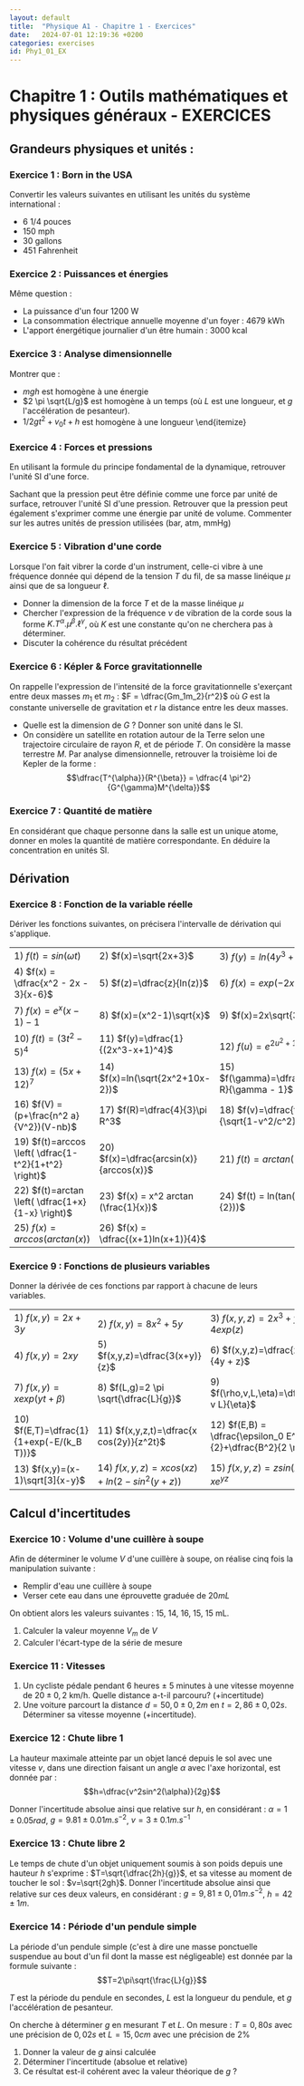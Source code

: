 ```yaml
---
layout: default
title:  "Physique A1 - Chapitre 1 - Exercices"
date:   2024-07-01 12:19:36 +0200
categories: exercises
id: Phy1_01_EX
---
```


# Chapitre 1 : Outils mathématiques et physiques généraux - EXERCICES

## Grandeurs physiques et unités : 

### Exercice 1 : Born in the USA

Convertir les valeurs suivantes en utilisant les unités du système international : 
- 6 1/4 pouces
- 150 mph
- 30 gallons
- 451 Fahrenheit

### Exercice 2 : Puissances et énergies

Même question : 

- La puissance d'un four 1200 W
- La consommation électrique annuelle moyenne d'un foyer : 4679 kWh
- L'apport énergétique journalier d'un être humain : 3000 kcal

### Exercice 3 : Analyse dimensionnelle

Montrer que : 
- $mgh$ est homogène à une énergie
- $2 \pi \sqrt{L/g}$ est homogène à un temps (où $L$ est une longueur, et $g$ l'accélération de pesanteur).
- $1/2 g t ^2 +v_0 t + h$ est homogène à une longueur
\end{itemize}


### Exercice 4 : Forces et pressions

En utilisant la formule du principe fondamental de la dynamique, retrouver l'unité SI d'une force. 

Sachant que la pression peut être définie comme une force par unité de surface, retrouver l'unité SI d'une pression. 
Retrouver que la pression peut également s'exprimer comme une énergie par unité de volume. Commenter sur les autres unités de pression utilisées (bar, atm, mmHg)

### Exercice 5 : Vibration d'une corde

Lorsque l'on fait vibrer la corde d'un instrument, celle-ci vibre à une fréquence donnée qui dépend de la tension $T$ du fil, de sa masse linéique $\mu$ ainsi que de sa longueur $\ell$.
- Donner la dimension de la force $T$ et de la masse linéique $\mu$
- Chercher l'expression de la fréquence $\nu$ de vibration de la corde sous la forme $K.T^{\alpha}.\mu^{\beta}.\ell^{\gamma}$, où $K$ est une constante qu'on ne cherchera pas à déterminer.
- Discuter la cohérence du résultat précédent

### Exercice 6 : Képler \& Force gravitationnelle

On rappelle l'expression de l'intensité de la force gravitationnelle s'exerçant entre deux masses $m_1$ et $m_2$ : $F = \dfrac{Gm_1m_2}{r^2}$ où $G$ est la constante universelle de gravitation et $r$ la distance entre les deux masses.
- Quelle est la dimension de $G$ ? Donner son unité dans le SI. 
- On considère un satellite en rotation autour de la Terre selon une trajectoire circulaire de rayon $R$, et de période $T$. On considère la masse terrestre $M$. Par analyse dimensionnelle, retrouver la troisième loi de Kepler de la forme : 
$$\dfrac{T^{\alpha}}{R^{\beta}} = \dfrac{4 \pi^2}{G^{\gamma}M^{\delta}}$$

### Exercice 7 : Quantité de matière

En considérant que chaque personne dans la salle est un unique atome, donner en moles la quantité de matière correspondante. En déduire la concentration en unités SI. 

## Dérivation 

### Exercice 8 : Fonction de la variable réelle

Dériver les fonctions suivantes, on précisera l'intervalle de dérivation qui s'applique. 

|  |  |  |
|--|--|--|
|1)  $f(t)=sin(\omega t)$  | 2)  $f(x)=\sqrt{2x+3}$ | 3)  $f(y) = ln(4y^3 + 2)$|
|4)  $f(x) = \dfrac{x^2 - 2x - 3}{x-6}$ | 5)  $f(z)=\dfrac{z}{ln(z)}$ | 6)  $f(x)=exp(-2x +\alpha)$|
|7)  $f(x)=e^x(x-1)-1$ | 8)  $f(x)=(x^2-1)\sqrt{x}$ | 9)  $f(x)=2x\sqrt{3x^2+5}$|
|10)  $f(t)=(3t^2-5)^4$ | 11)  $f(y)=\dfrac{1}{(2x^3-x+1)^4}$ | 12)  $f(u)=e^{2u^2+1}$|
|13)  $f(x)=(5x+12)^7$ | 14)  $f(x)=ln(\sqrt{2x^2+10x-2})$ | 15)  $f(\gamma)=\dfrac{\gamma R}{\gamma - 1}$|
|16)  $f(V) = (p+\frac{n^2 a}{V^2})(V-nb)$ | 17)  $f(R)=\dfrac{4}{3}\pi R^3$ | 18)  $f(v)=\dfrac{t-vx/c^2}{\sqrt{1-v^2/c^2}}$|
|19) $f(t)=arccos \left( \dfrac{1-t^2}{1+t^2} \right)$ | 20) $f(x)=\dfrac{arcsin(x)}{arccos(x)}$ | 21) $f(t)=arctan(2t^2+1)$|
|22) $f(t)=arctan \left( \dfrac{1+x}{1-x} \right)$ | 23) $f(x) = x^2 arctan (\frac{1}{x})$ | 24) $f(t) = ln(tan(\frac{t}{2}))$|
|25) $f(x) = arccos(arctan(x))$ | 26) $f(x) = \dfrac{(x+1)ln(x+1)}{4}$||

### Exercice 9 : Fonctions de plusieurs variables

Donner la dérivée de ces fonctions par rapport à chacune de leurs variables.

|  |  |  |
|--|--|--|
|1)  $f(x,y)=2x + 3y$ | 2)  $f(x,y)=8x^2+5y$ | 3)  $f(x,y,z) = 2x^3 + y + 4 exp(z)$|
|4)  $f(x,y)=2xy$ | 5)  $f(x,y,z)=\dfrac{3(x+y)}{z}$ | 6)  $f(x,y,z)=\dfrac{x^2 -1}{4y + z}$|
|7)  $f(x,y)=xexp(yt+\beta)$ | 8)  $f(L,g)=2 \pi \sqrt{\dfrac{L}{g}}$ | 9)  $f(\rho,v,L,\eta)=\dfrac{\rho v L}{\eta}$ |
|10)  $f(E,T)=\dfrac{1}{1+exp(-E/(k_B T))}$ | 11)  $f(x,y,z,t)=\dfrac{x cos(2y)}{z^2t}$ | 12)  $f(E,B) = \dfrac{\epsilon_0 E^2}{2}+\dfrac{B^2}{2 \mu_0}$|
|13) $f(x,y)=(x-1)\sqrt[3]{x-y}$ | 14)  $f(x,y,z) = xcos(xz)+ln(2-sin^2(y+z))$ | 15)  $f(x,y,z) = zsin(xy)+xe^{yz}$|

## Calcul d'incertitudes

### Exercice 10 : Volume d'une cuillère à soupe

Afin de déterminer le volume $V$ d'une cuillère à soupe, on réalise cinq fois la manipulation suivante : 
- Remplir d'eau une cuillère à soupe
- Verser cete eau dans une éprouvette graduée de $20mL$

On obtient alors les valeurs suivantes : 15, 14, 16, 15, 15 mL.
1. Calculer la valeur moyenne $V_m$ de $V$
2. Calculer l'écart-type de la série de mesure

### Exercice 11 : Vitesses

1. Un cycliste pédale pendant 6 heures $\pm$ 5 minutes à une vitesse moyenne de $20 \pm 0,2$ km/h. Quelle distance a-t-il parcouru? (+incertitude)
2. Une voiture parcourt la distance $d=50,0\pm0,2m$ en $t=2,86 \pm 0,02 s$. Déterminer sa vitesse moyenne (+incertitude).

### Exercice 12 : Chute libre 1

La hauteur maximale atteinte par un objet lancé depuis le sol avec une vitesse $v$, dans une direction faisant un angle $\alpha$ avec l'axe horizontal, est donnée par : 
$$h=\dfrac{v^2sin^2(\alpha)}{2g}$$ 

Donner l'incertitude absolue ainsi que relative sur $h$, en considérant : $\alpha = 1\pm 0.05 rad$, $g=9.81 \pm 0.01 m.s^{-2}$, $v=3 \pm 0.1 m.s^{-1}$

### Exercice 13 : Chute libre 2

Le temps de chute d'un objet uniquement soumis à son poids depuis une hauteur $h$ s'exprime : $T=\sqrt{\dfrac{2h}{g}}$, et sa vitesse au moment de toucher le sol : $v=\sqrt{2gh}$. 
Donner l'incertitude absolue ainsi que relative sur ces deux valeurs, en considérant : $g=9,81 \pm 0,01 m.s^{-2}$, $h=42 \pm 1m$.

### Exercice 14  : Période d'un pendule simple
La période d'un pendule simple (c'est à dire une masse ponctuelle suspendue au bout d'un fil dont la masse est négligeable) est donnée par la formule suivante : 
$$T=2\pi\sqrt{\frac{L}{g}}$$

$T$ est la période du pendule en secondes, $L$ est la longueur du pendule, et $g$ l'accélération de pesanteur.

On cherche à déterminer $g$ en mesurant $T$ et $L$. On mesure : $T=0,80s$ avec une précision de $0,02s$ et $L=15,0 cm$ avec une précision de $2\%$

1. Donner la valeur de $g$ ainsi calculée
2. Déterminer l'incertitude (absolue et relative)
3. Ce résultat est-il cohérent avec la valeur théorique de $g$ ?